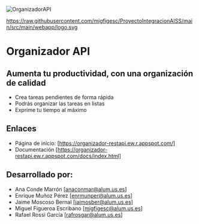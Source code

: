 ![OrganizadorAPI](https://raw.githubusercontent.com/migfigesc/ProyectoIntegracionAISS/main/src/main/webapp/logo.svg)

https://raw.githubusercontent.com/migfigesc/ProyectoIntegracionAISS/main/src/main/webapp/logo.svg
# Organizador API

## Aumenta tu productividad, con una organización de calidad

 - Crea tareas pendientes de forma rápida
 - Podrás organizar las tareas en listas
 - Exprime tu tiempo al máximo

## Enlaces
 - Página de inicio: [https://organizador-restapi.ew.r.appspot.com/]
 - Documentación [https://organizador-restapi.ew.r.appspot.com/docs/index.html]

## Desarrollado por:
 - Ana Conde Marrón [anaconmar@alum.us.es]
 - Enrique Muñoz Pérez [enrmunper@alum.us.es]
 - Jaime Moscoso Bernal [jaimosber@alum.us.es]
 - Miguel Figueroa Escribano [migfigesc@alum.us.es]
 - Rafael Rossi García [rafrosgar@alum.us.es]
